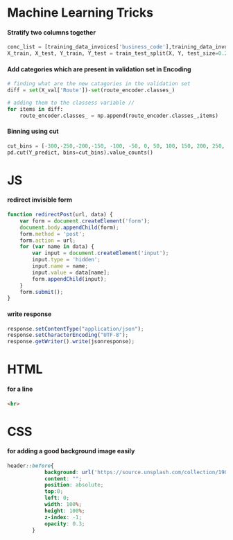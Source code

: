 # Machine Learning Tricks

#### Stratify two columns together

```python
conc_list = [training_data_invoices['business_code'],training_data_invoices['invoice_currency']]
X_train, X_test, Y_train, Y_test = train_test_split(X, Y, test_size=0.2, stratify = pd.concat(conc_list, axis=1), random_state=42)
```

#### Add categories which are present in validation set in Encoding
```python
# finding what are the new catagories in the validation set
diff = set(X_val['Route'])-set(route_encoder.classes_)

# adding them to the classess variable // 
for items in diff:
    route_encoder.classes_ = np.append(route_encoder.classes_,items)
```    

#### Binning using cut
```python
cut_bins = [-300,-250,-200,-150, -100, -50, 0, 50, 100, 150, 200, 250, 300]
pd.cut(Y_predict, bins=cut_bins).value_counts()
```

# JS

#### redirect invisible form
```javascript
function redirectPost(url, data) {
    var form = document.createElement('form');
    document.body.appendChild(form);
    form.method = 'post';
    form.action = url;
    for (var name in data) {
        var input = document.createElement('input');
        input.type = 'hidden';
        input.name = name;
        input.value = data[name];
        form.appendChild(input);
    }
    form.submit();
}
```
#### write response

```javascript
response.setContentType("application/json");
response.setCharacterEncoding("UTF-8");
response.getWriter().write(jsonresponse);
```

# HTML

#### for a line

```html
<hr> 
```


# CSS

#### for adding a good background image easily

```css
header::before{
            background: url('https://source.unsplash.com/collection/190727/1600x900') no-repeat center center/cover;
            content: "";
            position: absolute;
            top:0;
            left: 0;
            width: 100%;
            height: 100%;
            z-index: -1;
            opacity: 0.3;
        }

```
